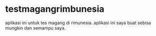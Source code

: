 # testmagangrimbunesia
aplikasi ini untuk tes magang di rimunesia.
aplikasi ini saya buat sebisa mungkin dan semampu saya.
